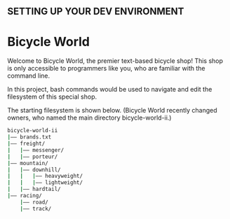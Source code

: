 ## SETTING UP YOUR DEV ENVIRONMENT
# Bicycle World

Welcome to Bicycle World, the premier text-based bicycle shop! This shop is only accessible to programmers like you, who are familiar with the command line.

In this project, bash  commands would be used to navigate and edit the filesystem of this special shop.

The starting filesystem is shown below. (Bicycle World recently changed owners, who named the main directory bicycle-world-ii.)

```bash
bicycle-world-ii
|—— brands.txt
|—— freight/
|   |—— messenger/
|   |—— porteur/
|—— mountain/
|   |—— downhill/
|   |   |—— heavyweight/
|   |   |—— lightweight/
|   |—— hardtail/
|—— racing/
    |—— road/
    |—— track/
```

